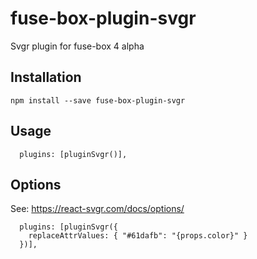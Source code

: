 # fuse-box-plugin-svgr

Svgr plugin for fuse-box 4 alpha

## Installation

```
npm install --save fuse-box-plugin-svgr
```

## Usage

```
  plugins: [pluginSvgr()],
```

## Options

See: https://react-svgr.com/docs/options/

```
  plugins: [pluginSvgr({
    replaceAttrValues: { "#61dafb": "{props.color}" }
  })],
```
